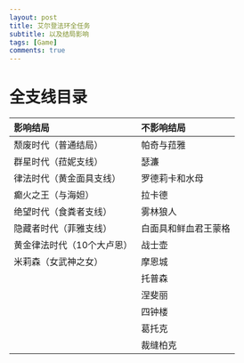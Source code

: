 ```yaml
---
layout: post
title: 艾尔登法环全任务
subtitle: 以及结局影响
tags: [Game]
comments: true
---
```


# 全支线目录  

|  **影响结局** | **不影响结局**  |
|  :----  | :----  |
| 颓废时代（普通结局）  | 帕奇与菈雅|
| 群星时代（菈妮支线） | 瑟濂|
| 律法时代（黄金面具支线）  |罗德莉卡和水母|
| 癫火之王（与海妲） |拉卡德 |
| 绝望时代（食粪者支线）  |雾林狼人|
| 隐藏者时代（菲雅支线） |白面具和鲜血君王蒙格|
| 黄金律法时代（10个大卢恩）  |战士壶|
| 米莉森（女武神之女） |摩恩城|
||托普森|
||涅斐丽|
||四钟楼|
||葛托克|
||裁缝柏克|

